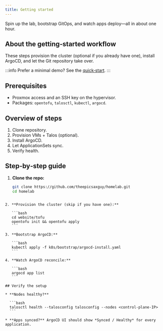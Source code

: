 ```yaml
---
title: Getting started
---
```


Spin up the lab, bootstrap GitOps, and watch apps deploy—all in about one hour.

## About the getting‑started workflow

These steps provision the cluster (optional if you already have one), install ArgoCD, and let the Git repository take over.

:::info
Prefer a minimal demo? See the [quick‑start](./quick-start.md).
:::

## Prerequisites

- Proxmox access and an SSH key on the hypervisor.
- Packages: `opentofu`, `talosctl`, `kubectl`, `argocd`.

## Overview of steps

1. Clone repository.
2. Provision VMs + Talos (optional).
3. Install ArgoCD.
4. Let ApplicationSets sync.
5. Verify health.

## Step‑by‑step guide

1. **Clone the repo:**

   ```bash
   git clone https://github.com/theepicsaxguy/homelab.git
   cd homelab
````

2. **Provision the cluster (skip if you have one):**

   ```bash
   cd website/tofu
   opentofu init && opentofu apply
   ```

3. **Bootstrap ArgoCD:**

   ```bash
   kubectl apply -f k8s/bootstrap/argocd-install.yaml
   ```

4. **Watch ArgoCD reconcile:**

   ```bash
   argocd app list
   ```

## Verify the setup

* **Nodes healthy?**

  ```bash
  talosctl health --talosconfig talosconfig --nodes <control-plane-IP>
  ```

* **Apps synced?** ArgoCD UI should show *Synced / Healthy* for every application.
